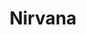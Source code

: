 ---
sw-dress-id: nirvana
sw-dress-collection-id: dream-away
sw-dress-name: &title Nirvana
sw-dress-producer: Boudoir Wedding by A. Pereverzeva
sw-dress-colors:
  - бял
  - слонова кост
  - сив
  - бежaв
  - черен
sw-dress-sizes: от XS до 6XL
sw-dress-modelSize: M, слонова кост
sw-dress-price: 1100
sw-dress-description: &desc |-
  Минималистична и елегантна рокля, с която ще се почувстваш като истинска римска принцеса. Лекият шифон обгръща тялото нежно за максимално удобство през цялата вечер, а изчистеният, но стилен дизайн ще впечатли всички присъстващи със своето изящество.  
  
  Възможни са леки промени по дизайна.
sw-dress-photos:
  - front
  - back
  - close

title: *title
description: *desc
layout: dress
permalink: /dresses/nirvana
---